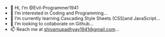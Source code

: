 - 👋 Hi, I’m @Evil-Programmer1941
- 👀 I’m interested in Coding and Programming...
- 🌱 I’m currently learning Cascading Style Sheets (CSS)and JavaScript...
- 💞️ I’m looking to collaborate on Github...
- 📫 Reach me at shivamupadhyay1941@gmail.com...

<!---
Evil-Programmer1941/Evil-Programmer1941 is a ✨ special ✨ repository because its `README.md` (this file) appears on your GitHub profile.
You can click the Preview link to take a look at your changes.
--->
